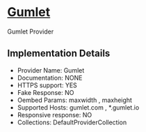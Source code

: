 # [Gumlet](https://gumlet.com)

Gumlet Provider

## Implementation Details

- Provider
Name: Gumlet
- Documentation: NONE
- HTTPS support: YES
- Fake Response: NO
- Oembed Params: maxwidth , maxheight
- Supported Hosts: gumlet.com , *.gumlet.io
- Responsive response: NO
- Collections: DefaultProviderCollection


